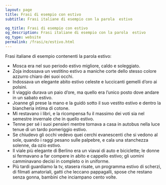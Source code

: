```yaml
---
layout: page
title: Frasi di esempio con estivo 
subtitle: Frasi italiane di esempio con la parola  estivo

og_title: Frasi di esempio con estivo 
og_description: Frasi italiane di esempio con la parola  estivo
og_type: website
permalink: /frasi/e/estivo.html
---
```


Frasi italiane di esempio contenenti la parola estivo:


- Mosca era nel suo periodo estivo migliore, caldo e soleggiato.
- Zoja indossava un vestitino estivo a maniche corte dello stesso colore azzurro chiaro dei suoi occhi.
- Indossava un elegante abito estivo celeste e luccicanti gemelli d’oro ai polsini.
- Il viaggio durava un paio d’ore, ma quello era l’unico posto dove andare in un sabato estivo.
- Joanne gli prese la mano e la guidò sotto il suo vestito estivo e dentro la biancheria intima di cotone.
- Mi restavano i libri, e la ricompensa fu il massimo dei voti sia nel semestre invernale che in quello estivo.
- Tenne per sé i suoi pensieri mentre tornava a casa in autobus nella luce tenue di un tardo pomeriggio estivo.
- Se chiudevo gli occhi vedevo quei cerchi evanescenti che si vedono al sole, quando i raggi pesano sulle palpebre, e cala una stanchezza solenne, da ozio estivo.
- Il viale più elegante di Berlino era un viavai di auto e biciclette; le donne si fermavano a far compere in abito e cappello estivo; gli uomini camminavano decisi in completo o in uniforme.
- Più tardi guardiamo la tv, stasera risate, un programma estivo di scherzi, di filmati amatoriali, gatti che leccano pappagalli, spose che restano senza gonna, bambini che inciampano cento volte.
